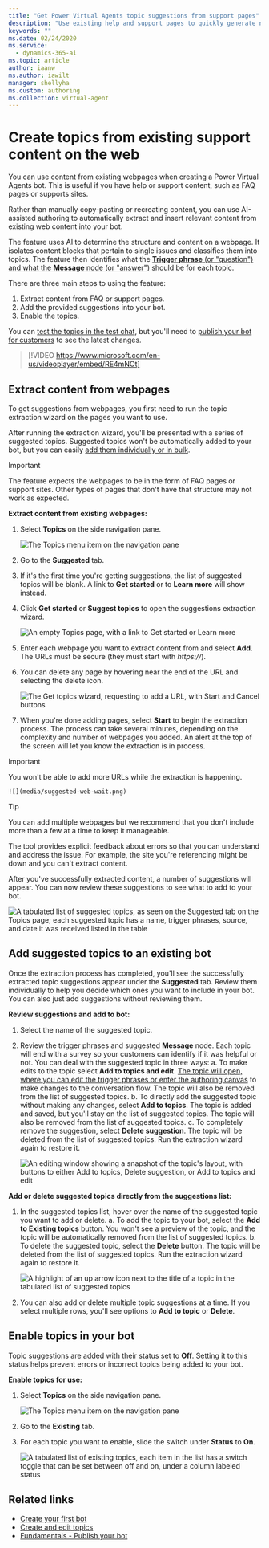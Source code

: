 ```yaml
---
title: "Get Power Virtual Agents topic suggestions from support pages"
description: "Use existing help and support pages to quickly generate new topics for your Power Virtual Agents bot."
keywords: ""
ms.date: 02/24/2020
ms.service:
  - dynamics-365-ai
ms.topic: article
author: iaanw
ms.author: iawilt
manager: shellyha
ms.custom: authoring
ms.collection: virtual-agent
---
```



# Create topics from existing support content on the web

You can use content from existing webpages when creating a Power Virtual Agents bot. This is useful if you have help or support content, such as FAQ pages or supports sites. 

Rather than manually copy-pasting or recreating content, you can use AI-assisted authoring to automatically extract and insert relevant content from existing web content into your bot.

The feature uses AI to determine the structure and content on a webpage. It isolates content blocks that pertain to single issues and classifies them into topics. The feature then identifies what the [**Trigger phrase** (or "question") and what the **Message** node (or "answer")](authoring-create-edit-topics.md) should be for each topic.

There are three main steps to using the feature: 
1. Extract content from FAQ or support pages.
2. Add the provided suggestions into your bot.
3. Enable the topics.

You can [test the topics in the test chat](authoring-test-bot.md), but you'll need to [publish your bot for customers](publication-fundamentals-publish-channels.md) to see the latest changes.

>    
> [!VIDEO https://www.microsoft.com/en-us/videoplayer/embed/RE4mNOt]
>

## Extract content from webpages

To get suggestions from webpages, you first need to run the topic extraction wizard on the pages you want to use.

After running the extraction wizard, you'll be presented with a series of suggested topics. Suggested topics won't be automatically added to your bot, but you can easily [add them individually or in bulk](#add-suggested-topics-to-an-existing-bot).

>[!IMPORTANT]
>The feature expects the webpages to be in the form of FAQ pages or support sites. Other types of pages that don't have that structure may not work as expected.

**Extract content from existing webpages:**
1. Select **Topics** on the side navigation pane.

    ![The Topics menu item on the navigation pane](media/menu-topics.png)

2. Go to the **Suggested** tab. 

3. If it's the first time you're getting suggestions, the list of suggested topics will be blank. A link to **Get started** or to **Learn more** will show instead.

4. Click **Get started** or **Suggest topics** to open the suggestions extraction wizard. 

    ![An empty Topics page, with a link to Get started or Learn more](media/suggested-web-get.png)

5. Enter each webpage you want to extract content from and select **Add**. The URLs must be secure (they must start with *https://*).

6. You can delete any page by hovering near the end of the URL and selecting the delete icon.

    ![The Get topics wizard, requesting to add a URL, with Start and Cancel buttons](media/suggested-web-wizard.png)

7. When you're done adding pages, select **Start** to begin the extraction process. The process can take several minutes, depending on the complexity and number of webpages you added. An alert at the top of the screen will let you know the extraction is in process. 

>[!IMPORTANT]
>You won't be able to add more URLs while the extraction is happening.

    ![](media/suggested-web-wait.png)

>[!TIP]
>You can add multiple webpages but we recommend that you don't include more than a few at a time to keep it manageable.

The tool provides explicit feedback about errors so that you can understand and address the issue. For example, the site you're referencing might be down and you can't extract content.

After you've successfully extracted content, a number of suggestions will appear. You can now review these suggestions to see what to add to your bot.

![A tabulated list of suggested topics, as seen on the Suggested tab on the Topics page; each suggested topic has a name, trigger phrases, source, and date it was received listed in the table](media/suggested-web-topics.png)

## Add suggested topics to an existing bot

Once the extraction process has completed, you'll see the successfully extracted topic suggestions appear under the **Suggested** tab. Review them individually to help you decide which ones you want to include in your bot. You can also just add suggestions without reviewing them. 

**Review suggestions and add to bot:**

1. Select the name of the suggested topic.

2. Review the trigger phrases and suggested **Message** node. Each topic will end with a survey so your customers can identify if it was helpful or not. You can deal with the suggested topic in three ways:
    a. To make edits to the topic select **Add to topics and edit**. [The topic will open, where you can edit the trigger phrases or enter the authoring canvas](authoring-create-edit-topics.md) to make changes to the conversation flow. The topic will also be removed from the list of suggested topics.
    b. To directly add the suggested topic without making any changes, select **Add to topics**. The topic is added and saved, but you'll stay on the list of suggested topics. The topic will also be removed from the list of suggested topics.
    c. To completely remove the suggestion, select **Delete suggestion**. The topic will be deleted from the list of suggested topics. Run the extraction wizard again to restore it.

    ![An editing window showing a snapshot of the topic's layout, with buttons to either Add to topics, Delete suggestion, or Add to topics and edit](media/suggested-web-add-edit.png)

**Add or delete suggested topics directly from the suggestions list:**

1. In the suggested topics list, hover over the name of the suggested topic you want to add or delete.
    a. To add the topic to your bot, select the **Add to Existing topics** button. You won't see a preview of the topic, and the topic will be automatically removed from the list of suggested topics.
    b. To delete the suggested topic, select the **Delete** button. The topic will be deleted from the list of suggested topics. Run the extraction wizard again to restore it.

    ![A highlight of an up arrow icon next to the title of a topic in the tabulated list of suggested topics](media/suggested-web-quick.png)
    
2. You can also add or delete multiple topic suggestions at a time. If you select multiple rows, you'll see options to **Add to topic** or **Delete**.


## Enable topics in your bot

Topic suggestions are added with their status set to **Off**. Setting it to this status helps prevent errors or incorrect topics being added to your bot.

**Enable topics for use:**

1. Select **Topics** on the side navigation pane.
    
    ![The Topics menu item on the navigation pane](media/menu-topics.png)

2. Go to the **Existing** tab. 

3. For each topic you want to enable, slide the switch under **Status** to **On**.

    ![A tabulated list of existing topics, each item in the list has a switch toggle that can be set between off and on, under a column labeled status](media/suggested-enable.png)

## Related links
- [Create your first bot](authoring-first-bot.md)
- [Create and edit topics](authoring-create-edit-topics.md)
- [Fundamentals - Publish your bot](publication-fundamentals-publish-channels.md)

